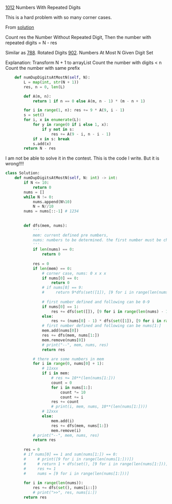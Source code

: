 [1012](https://leetcode.com/problems/numbers-with-repeated-digits/)  Numbers With Repeated Digits

This is a hard problem with so many corner cases.

From [solution](https://leetcode.com/problems/numbers-with-repeated-digits/discuss/256725/JavaPython-Count-the-Number-Without-Repeated-Digit) 

Count res the Number Without Repeated Digit, Then the number with repeated digits = N - res

Similar as
[788](https://leetcode.com/problems/rotated-digits/). Rotated Digits
[902](https://leetcode.com/problems/numbers-at-most-n-given-digit-set/). Numbers At Most N Given Digit Set

Explanation:
Transform N + 1 to arrayList
Count the number with digits < n
Count the number with same prefix

```python
    def numDupDigitsAtMostN(self, N):
        L = map(int, str(N + 1))
        res, n = 0, len(L)

        def A(m, n):
            return 1 if n == 0 else A(m, n - 1) * (m - n + 1)

        for i in range(1, n): res += 9 * A(9, i - 1)
        s = set()
        for i, x in enumerate(L):
            for y in range(0 if i else 1, x):
                if y not in s:
                    res += A(9 - i, n - i - 1)
            if x in s: break
            s.add(x)
        return N - res
```

I am not be able to solve it in the contest. This is the code I write. But it is wrong!!!!

```python
class Solution:
    def numDupDigitsAtMostN(self, N: int) -> int:
        if N <= 10:
            return 0
        nums = []
        while N != 0:
            nums.append(N%10)
            N = N//10
        nums = nums[::-1] # 1234
        
        
        def dfs(mem, nums):
            '''
            mem: current defined pre numbers, 
            nums: numbers to be determined. the first number must be choosen as larger than 0.
            '''
            if len(nums) == 0:
                return 0
            
            res = 0
            if len(mem) == 0:
                # corner case, nums: 0 x x x
                if nums[0] == 0:
                    return 0
                # if nums[0] == 9:
                #     return 9*dfs(set([1]), [9 for i in range(len(nums) - 1)])
                
                # first number defined and following can be 0-9
                if nums[0] == 1:
                    res += dfs(set([]), [9 for i in range(len(nums) - 1)])
                else:
                    res += (nums[0] - 1) * dfs(set([1]), [9 for i in range(len(nums) - 1)])
                # first number defined and following can be nums[1:]
                mem.add(nums[0])
                res += dfs(mem, nums[1:])
                mem.remove(nums[0])
                # print("--", mem, nums, res)
                return res

            # there are some numbers in mem
            for i in range(0, nums[0] + 1):
                # 11xxx
                if i in mem:
                    # res += 10**(len(nums[1:]))  
                    count = 0
                    for i in nums[1:]:
                        count *= 10
                        count += i
                    res += count
                    # print(i, mem, nums, 10**(len(nums[1:])))
                # 12xxx
                else:
                    mem.add(i)
                    res += dfs(mem, nums[1:])
                    mem.remove(i)
            # print("--", mem, nums, res)
            return res
                       
        res = 0
        # if nums[0] == 1 and sum(nums[1:]) == 0:
        #     # print([9 for i in range(len(nums[1:]))])
        #     # return 1 + dfs(set(), [9 for i in range(len(nums[1:]))])
        #     res += 1
        #     nums = [9 for i in range(len(nums[1:]))]
        
        for i in range(len(nums)):
            res += dfs(set(), nums[i::]) 
            # print(">>", res, nums[i:])
        return res
        
```